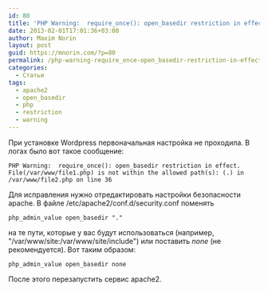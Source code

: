 ```yaml
---
id: 80
title: 'PHP Warning:  require_once(): open_basedir restriction in effect.'
date: 2013-02-01T17:01:36+03:00
author: Maxim Norin
layout: post
guid: https://mnorin.com/?p=80
permalink: /php-warning-require_once-open_basedir-restriction-in-effect.html
categories:
  - Статьи
tags:
  - apache2
  - open_basedir
  - php
  - restriction
  - warning
---
```

При установке Wordpress первоначальная настройка не проходила. В логах было вот такое сообщение:
```
PHP Warning:  require_once(): open_basedir restriction in effect. File(/var/www/file1.php) is not within the allowed path(s): (.) in /var/www/file2.php on line 36
```
<!--more-->

Для исправления нужно отредактировать настройки безопасности apache. В файле /etc/apache2/conf.d/security.conf поменять
```
php_admin_value open_basedir "."
```
на те пути, которые у вас будут использоваться (например, "/var/www/site:/var/www/site/include") или поставить <em>none</em> (не рекомендуется).
Вот таким образом:
```
php_admin_value open_basedir none
```
После этого перезапустить сервис apache2.
